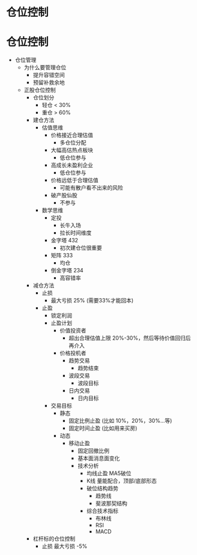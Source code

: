 # 仓位控制


# 仓位控制



- 仓位管理
  - 为什么要管理仓位
    - 提升容错空间
    - 预留补救余地
  - 正股仓位控制
    - 仓位划分
      - 轻仓 < 30%
      - 重仓 > 60%
    - 建仓方法
        - 估值思维
          - 价格接近合理估值
            - 多仓位分配
          - 大幅高估热点板块
            - 低仓位参与
          - 高成长未盈利企业
            - 低仓位参与
          - 价格远低于合理估值
            - 可能有散户看不出来的风险
          - 破产股仙股
            - 不参与
        - 数学思维
          - 定投
            - 长牛入场
            - 拉长时间维度
          - 金字塔 432
            - 初次建仓位很重要
          - 矩阵 333
            - 均仓
          - 倒金字塔 234
            - 高容错率
    - 减仓方法 
      - 止损
        - 最大亏损 25% (需要33%才能回本)
      - 止盈
        - 锁定利润
        - 止盈计划
          - 价值投资者
            - 超出合理估值上限 20%-30%，然后等待价值回归后再介入
          - 价格投机者
            - 趋势交易 
              - 趋势结束
            - 波段交易
              - 波段目标
            - 日内交易 
              - 日内目标
        - 交易目标
          - 静态
            - 固定比例止盈 (比如 10%，20%，30%...等)
            - 固定时间止盈 (比如用来买房)
          - 动态
            - 移动止盈
              - 固定回撤比例
              - 基本面消息面变化
              - 技术分析
                - 均线止盈 MA5破位
                - K线 量能配合，顶部/底部形态
                - 破位结构趋势
                  - 趋势线
                  - 斐波那契结构
                - 综合技术指标
                  - 布林线
                  - RSI
                  - MACD
    - 杠杆标的仓位控制 
      - 止损 最大亏损 -5%

